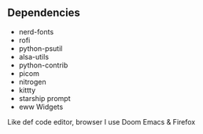 ## Dependencies
+ nerd-fonts
+ rofi
+ python-psutil
+ alsa-utils
+ python-contrib
+ picom
+ nitrogen
+ kittty
+ starship prompt
+ eww Widgets

Like def code editor, browser I use Doom Emacs & Firefox
